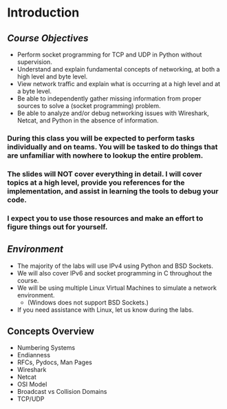# Introduction

## _**Course Objectives**_

* Perform socket programming for TCP and UDP in Python without supervision.
* Understand and explain fundamental concepts of networking, at both a high level and byte level.
* View network traffic and explain what is occurring at a high level and at a byte level.
* Be able to independently gather missing information from proper sources to solve a \(socket programming\) problem.
* Be able to analyze and/or debug networking issues with Wireshark, Netcat, and Python in the absence of information.

### During this class you will be expected to perform tasks individually and on teams.  You will be tasked to do things that are unfamiliar with nowhere to lookup the entire problem.

### The slides will **NOT** cover everything in detail. I will cover topics at a high level, provide you references for the implementation, and assist in learning the tools to debug your code.

### I expect you to use those resources and make an effort to figure things out for yourself.

## _**Environment**_

* The majority of the labs will use IPv4 using Python and BSD Sockets.
* We will also cover IPv6 and socket programming in C throughout the course.
* We will be using multiple Linux Virtual Machines to simulate a network environment.
  * \(Windows does not support BSD Sockets.\)
* If you need assistance with Linux, let us know during the labs.

## Concepts Overview

* Numbering Systems
* Endianness
* RFCs, Pydocs, Man Pages
* Wireshark
* Netcat
* OSI Model
* Broadcast vs Collision Domains
* TCP/UDP


